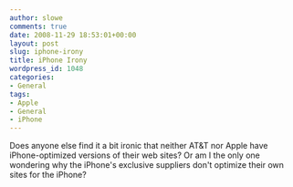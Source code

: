 ```yaml
---
author: slowe
comments: true
date: 2008-11-29 18:53:01+00:00
layout: post
slug: iphone-irony
title: iPhone Irony
wordpress_id: 1048
categories:
- General
tags:
- Apple
- General
- iPhone
---
```


Does anyone else find it a bit ironic that neither AT&T nor Apple have iPhone-optimized versions of their web sites? Or am I the only one wondering why the iPhone's exclusive suppliers don't optimize their own sites for the iPhone?
